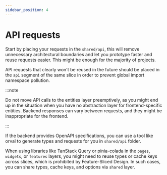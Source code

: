 ```yaml
---
sidebar_position: 4
---
```


# API requests

Start by placing your requests in the `shared/api`, this will remove unnecessary architectural boundaries and let you prototype faster and reuse requests easier. This might be enough for the majority of projects.

API requests that clearly won't be reused in the future should be placed in the `api` segment of the same slice in order to prevent global import namespace pollution.

:::note

Do not move API calls to the entities layer preemptively, as you might end up in the situation when you have no abstraction layer for frontend-specific entities. Backend responses can vary between requests, and they might be inappropriate for the frontend.

:::

If the backend provides OpenAPI specifications, you can use a tool like orval to generate types and requests for you in `shared/api` folder.

When using libraries like TanStack Query or pinia-colada in the `pages`, `widgets`, or `features` layers, you might need to reuse types or cache keys across slices, which is prohibited by Feature-Sliced Design. In such cases, you can share types, cache keys, and options via `shared` layer.
